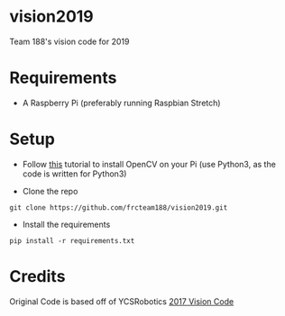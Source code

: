# vision2019

Team 188's vision code for 2019

# Requirements
- A Raspberry Pi (preferably running Raspbian Stretch)

# Setup

-  Follow [this](https://www.pyimagesearch.com/2017/09/04/raspbian-stretch-install-opencv-3-python-on-your-raspberry-pi/) tutorial to install OpenCV on your Pi (use Python3, as the code is written for Python3)

- Clone the repo
```
git clone https://github.com/frcteam188/vision2019.git
```

- Install the requirements

```
pip install -r requirements.txt
```

# Credits
Original Code is based off of YCSRobotics [2017 Vision Code](https://github.com/YCSRobotics/FRC-Grizzly-Tracker/blob/master/tracker.py)
